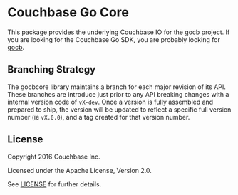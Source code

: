 # Couchbase Go Core

This package provides the underlying Couchbase IO for the gocb project.
If you are looking for the Couchbase Go SDK, you are probably looking for
[gocb](https://github.com/couchbase/gocb).


## Branching Strategy
The gocbcore library maintains a branch for each major revision of its API.
These branches are introduce just prior to any API breaking changes with a
internal version code of `vX-dev`.  Once a version is fully assembled and
prepared to ship, the version will be updated to reflect a specific full
version number (ie `vX.0.0`), and a tag created for that version number.


## License
Copyright 2016 Couchbase Inc.

Licensed under the Apache License, Version 2.0.

See
[LICENSE](https://github.com/couchbase/gocbcore/blob/master/LICENSE)
for further details.
